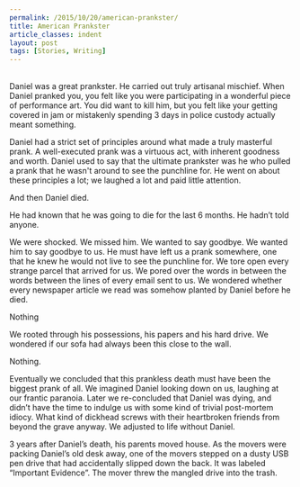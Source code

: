 ```yaml
---
permalink: /2015/10/20/american-prankster/
title: American Prankster
article_classes: indent
layout: post
tags: [Stories, Writing]
---
```

<br/>
Daniel was a great prankster. He carried out truly artisanal mischief. When Daniel pranked you, you felt like you were participating in a wonderful piece of performance art. You did want to kill him, but you felt like your getting covered in jam or mistakenly spending 3 days in police custody actually meant something.

Daniel had a strict set of principles around what made a truly masterful prank. A well-executed prank was a virtuous act, with inherent goodness and worth. Daniel used to say that the ultimate prankster was he who pulled a prank that he wasn't around to see the punchline for. He went on about these principles a lot; we laughed a lot and paid little attention.

And then Daniel died.

He had known that he was going to die for the last 6 months. He hadn’t told anyone.

We were shocked. We missed him. We wanted to say goodbye. We wanted him to say goodbye to us. He must have left us a prank somewhere, one that he knew he would not live to see the punchline for. We tore open every strange parcel that arrived for us. We pored over the words in between the words between the lines of every email sent to us. We wondered whether every newspaper article we read was somehow planted by Daniel before he died.

Nothing

We rooted through his possessions, his papers and his hard drive. We wondered if our sofa had always been this close to the wall.

Nothing.

Eventually we concluded that this prankless death must have been the biggest prank of all. We imagined Daniel looking down on us, laughing at our frantic paranoia. Later we re-concluded that Daniel was dying, and didn’t have the time to indulge us with some kind of trivial post-mortem idiocy. What kind of dickhead screws with their heartbroken friends from beyond the grave anyway. We adjusted to life without Daniel.

3 years after Daniel’s death, his parents moved house. As the movers were packing Daniel’s old desk away, one of the movers stepped on a dusty USB pen drive that had accidentally slipped down the back. It was labeled “Important Evidence”. The mover threw the mangled drive into the trash.
